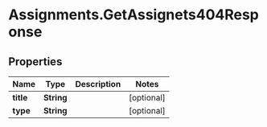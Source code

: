 # Assignments.GetAssignets404Response

## Properties

Name | Type | Description | Notes
------------ | ------------- | ------------- | -------------
**title** | **String** |  | [optional] 
**type** | **String** |  | [optional] 


